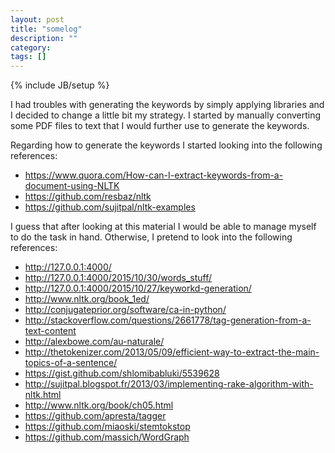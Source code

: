 ```yaml
---
layout: post
title: "somelog"
description: ""
category: 
tags: []
---
```

{% include JB/setup %}

I had troubles with generating the keywords by simply applying libraries and
I decided to change a little bit my strategy. I started by manually converting
some PDF files to text that I would further use to generate the keywords.

Regarding how to generate the keywords I started looking into the following references:

  - https://www.quora.com/How-can-I-extract-keywords-from-a-document-using-NLTK
  - https://github.com/resbaz/nltk
  - https://github.com/sujitpal/nltk-examples

I guess that after looking at this material I would be able to manage myself to
do the task in hand. Otherwise, I pretend to look into the following
references:

  - http://127.0.0.1:4000/
  - http://127.0.0.1:4000/2015/10/30/words_stuff/
  - http://127.0.0.1:4000/2015/10/27/keyworkd-generation/
  - http://www.nltk.org/book_1ed/
  - http://conjugateprior.org/software/ca-in-python/
  - http://stackoverflow.com/questions/2661778/tag-generation-from-a-text-content
  - http://alexbowe.com/au-naturale/
  - http://thetokenizer.com/2013/05/09/efficient-way-to-extract-the-main-topics-of-a-sentence/
  - https://gist.github.com/shlomibabluki/5539628
  - http://sujitpal.blogspot.fr/2013/03/implementing-rake-algorithm-with-nltk.html
  - http://www.nltk.org/book/ch05.html
  - https://github.com/apresta/tagger
  - https://github.com/miaoski/stemtokstop
  - https://github.com/massich/WordGraph

